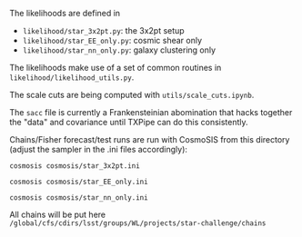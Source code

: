 The likelihoods are defined in
- `likelihood/star_3x2pt.py`: the 3x2pt setup
- `likelihood/star_EE_only.py`: cosmic shear only
- `likelihood/star_nn_only.py`: galaxy clustering only

The likelihoods make use of a set of common routines in `likelihood/likelihood_utils.py`.

The scale cuts are being computed with `utils/scale_cuts.ipynb`.

The `sacc` file is currently a Frankensteinian abomination that hacks together the "data" and covariance until TXPipe can do this consistently.

Chains/Fisher forecast/test runs are run with CosmoSIS from this directory (adjust the sampler in the .ini files accordingly):
```
cosmosis cosmosis/star_3x2pt.ini
```
```
cosmosis cosmosis/star_EE_only.ini
```
```
cosmosis cosmosis/star_nn_only.ini
```

All chains will be put here `/global/cfs/cdirs/lsst/groups/WL/projects/star-challenge/chains`
